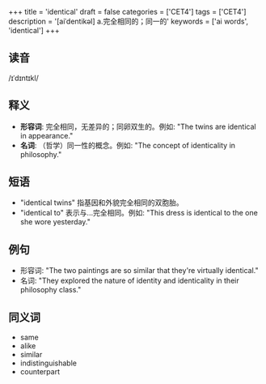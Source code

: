 +++
title = 'identical'
draft = false
categories = ['CET4']
tags = ['CET4']
description = '[aiˈdentikəl] a.完全相同的；同一的'
keywords = ['ai words', 'identical']
+++

## 读音
/ɪˈdɪntɪkl/

## 释义
- **形容词**: 完全相同，无差异的；同卵双生的。例如: "The twins are identical in appearance."
- **名词**: （哲学）同一性的概念。例如: "The concept of identicality in philosophy."

## 短语
- "identical twins" 指基因和外貌完全相同的双胞胎。
- "identical to" 表示与...完全相同。例如: "This dress is identical to the one she wore yesterday."

## 例句
- 形容词: "The two paintings are so similar that they're virtually identical."
- 名词: "They explored the nature of identity and identicality in their philosophy class."

## 同义词
- same
- alike
- similar
- indistinguishable
- counterpart
